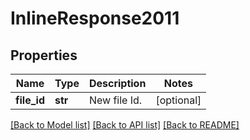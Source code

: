# InlineResponse2011

## Properties
Name | Type | Description | Notes
------------ | ------------- | ------------- | -------------
**file_id** | **str** | New file Id. | [optional] 

[[Back to Model list]](../README.md#documentation-for-models) [[Back to API list]](../README.md#documentation-for-api-endpoints) [[Back to README]](../README.md)

